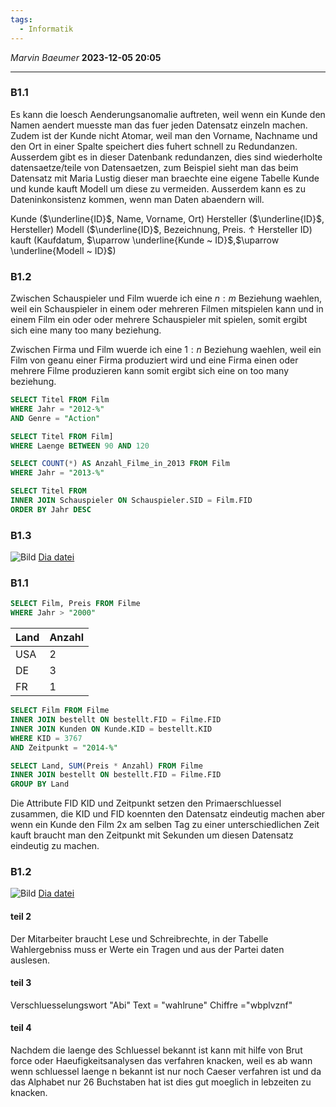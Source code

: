 ```yaml
---
tags:
  - Informatik
---
```

*Marvin Baeumer* **2023-12-05 20:05**

---
### B1.1
Es kann die loesch Aenderungsanomalie auftreten, weil wenn ein Kunde den Namen aendert muesste man das fuer jeden Datensatz einzeln machen. Zudem ist der Kunde nicht Atomar, weil man den Vorname, Nachname und den Ort in einer Spalte speichert dies fuhert schnell zu Redundanzen. Ausserdem gibt es in dieser Datenbank redundanzen, dies sind wiederholte datensaetze/teile von Datensaetzen, zum Beispiel sieht man das beim Datensatz mit Maria Lustig dieser man braechte eine eigene Tabelle Kunde und kunde kauft Modell um diese zu vermeiden. Ausserdem kann es zu Dateninkonsistenz kommen, wenn man Daten abaendern will.

Kunde ($\underline{ID}$, Name, Vorname, Ort)
Hersteller ($\underline{ID}$, Hersteller)
Modell ($\underline{ID}$, Bezeichnung, Preis. $\uparrow$ Hersteller ID)
kauft (Kaufdatum, $\uparrow \underline{Kunde ~ ID}$,$\uparrow \underline{Modell ~ ID}$)

### B1.2
Zwischen Schauspieler und Film wuerde ich eine $n : m$ Beziehung waehlen, weil ein Schauspieler in einem oder mehreren Filmen mitspielen kann und in einem Film ein oder oder mehrere Schauspieler mit spielen, somit ergibt sich eine many too many beziehung.

Zwischen Firma und Film wuerde ich eine $1 : n$ Beziehung waehlen, weil ein Film von geanu einer Firma produziert wird und eine Firma einen oder mehrere Filme produzieren kann somit ergibt sich eine on too many beziehung.

```SQL
SELECT Titel FROM Film
WHERE Jahr = "2012-%"
AND Genre = "Action"
```

```SQL
SELECT Titel FROM Film]
WHERE Laenge BETWEEN 90 AND 120
```

```SQL
SELECT COUNT(*) AS Anzahl_Filme_in_2013 FROM Film
WHERE Jahr = "2013-%"
```

```SQL
SELECT Titel FROM
INNER JOIN Schauspieler ON Schauspieler.SID = Film.FID
ORDER BY Jahr DESC
```
### B1.3
![Bild](Kunden%20Aufgabe.png)
[Dia datei](Kunden%20Aufgabe.dia) 


### B1.1
```SQL
SELECT Film, Preis FROM Filme
WHERE Jahr > "2000"
```

| Land | Anzahl |
| ---- | ------ |
| USA  | 2      |
| DE   | 3      |
| FR   | 1      |

```SQL
SELECT Film FROM Filme
INNER JOIN bestellt ON bestellt.FID = Filme.FID
INNER JOIN Kunden ON Kunde.KID = bestellt.KID
WHERE KID = 3767 
AND Zeitpunkt = "2014-%"
```

```SQL
SELECT Land, SUM(Preis * Anzahl) FROM Filme
INNER JOIN bestellt ON bestellt.FID = Filme.FID
GROUP BY Land
```

Die Attribute FID KID und Zeitpunkt setzen den Primaerschluessel zusammen, die KID und FID koennten den Datensatz eindeutig machen aber wenn ein Kunde den Film 2x am selben Tag zu einer unterschiedlichen Zeit kauft braucht man den Zeitpunkt mit Sekunden um diesen Datensatz eindeutig zu machen.
### B1.2

![Bild](Politik%20Aufgabe.png)
[Dia datei](Politik%20Aufgabe.dia)
#### teil 2
Der Mitarbeiter braucht Lese und Schreibrechte, in der Tabelle Wahlergebniss muss er Werte ein Tragen und aus der Partei daten auslesen.
#### teil 3
Verschluesselungswort "Abi"
Text = "wahlrune"
Chiffre ="wbplvznf"
#### teil 4
Nachdem die laenge des Schluessel bekannt ist kann mit hilfe von Brut force oder Haeufigkeitsanalysen das verfahren knacken, weil es ab wann wenn schluessel laenge n bekannt ist nur noch Caeser verfahren ist und da das Alphabet nur 26 Buchstaben hat ist dies gut moeglich in lebzeiten zu knacken. 